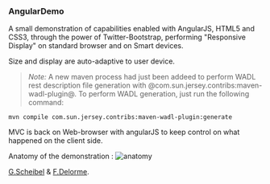 ### AngularDemo

A small demonstration of capabilities enabled with AngularJS, HTML5 and CSS3, through the power of Twitter-Bootstrap, 
performing "Responsive Display" on standard browser and on Smart devices.

Size and display are auto-adaptive to user device.

> _Note:_
> A new maven process had just been addeed to perform WADL rest description file generation with @com.sun.jersey.contribs:maven-wadl-plugin@.
> To perform WADL generation, just run  the following command:

    mvn compile com.sun.jersey.contribs:maven-wadl-plugin:generate

MVC is back on Web-browser with angularJS to keep control on what happened on the client side.

Anatomy of the demonstration :
![anatomy](https://github.com/cap-tech/AngularDemo/raw/master/docs/angularjs-html5-anatomy.jpg "Anatomy of the demo app.")

[G.Scheibel](mailto:guillaume.scheibel@gmail.com "Guillaume Scheibel") & [F.Delorme](mailto:frederic.delorme@gmail.com "Frederic Delorme").

